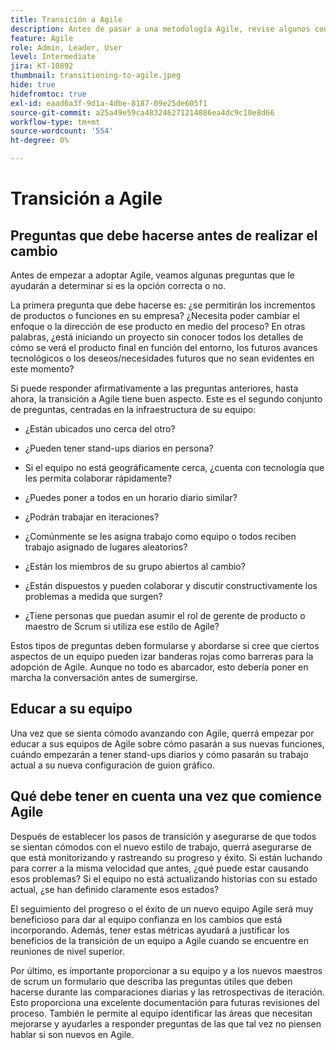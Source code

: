 ```yaml
---
title: Transición a Agile
description: Antes de pasar a una metodología Agile, revise algunos consejos y preguntas que puede hacer.
feature: Agile
role: Admin, Leader, User
level: Intermediate
jira: KT-10892
thumbnail: transitioning-to-agile.jpeg
hide: true
hidefromtoc: true
exl-id: eaad6a3f-9d1a-4dbe-8187-09e25de605f1
source-git-commit: a25a49e59ca483246271214886ea4dc9c10e8d66
workflow-type: tm+mt
source-wordcount: '554'
ht-degree: 0%

---
```


# Transición a Agile

## Preguntas que debe hacerse antes de realizar el cambio

Antes de empezar a adoptar Agile, veamos algunas preguntas que le ayudarán a determinar si es la opción correcta o no.

La primera pregunta que debe hacerse es: ¿se permitirán los incrementos de productos o funciones en su empresa? ¿Necesita poder cambiar el enfoque o la dirección de ese producto en medio del proceso? En otras palabras, ¿está iniciando un proyecto sin conocer todos los detalles de cómo se verá el producto final en función del entorno, los futuros avances tecnológicos o los deseos/necesidades futuros que no sean evidentes en este momento?

Si puede responder afirmativamente a las preguntas anteriores, hasta ahora, la transición a Agile tiene buen aspecto. Este es el segundo conjunto de preguntas, centradas en la infraestructura de su equipo:

* ¿Están ubicados uno cerca del otro?

* ¿Pueden tener stand-ups diarios en persona?

* Si el equipo no está geográficamente cerca, ¿cuenta con tecnología que les permita colaborar rápidamente?

* ¿Puedes poner a todos en un horario diario similar?

* ¿Podrán trabajar en iteraciones?

* ¿Comúnmente se les asigna trabajo como equipo o todos reciben trabajo asignado de lugares aleatorios?

* ¿Están los miembros de su grupo abiertos al cambio?

* ¿Están dispuestos y pueden colaborar y discutir constructivamente los problemas a medida que surgen?

* ¿Tiene personas que puedan asumir el rol de gerente de producto o maestro de Scrum si utiliza ese estilo de Agile?


Estos tipos de preguntas deben formularse y abordarse si cree que ciertos aspectos de un equipo pueden izar banderas rojas como barreras para la adopción de Agile. Aunque no todo es abarcador, esto debería poner en marcha la conversación antes de sumergirse.


## Educar a su equipo

Una vez que se sienta cómodo avanzando con Agile, querrá empezar por educar a sus equipos de Agile sobre cómo pasarán a sus nuevas funciones, cuándo empezarán a tener stand-ups diarios y cómo pasarán su trabajo actual a su nueva configuración de guion gráfico.


## Qué debe tener en cuenta una vez que comience Agile

Después de establecer los pasos de transición y asegurarse de que todos se sientan cómodos con el nuevo estilo de trabajo, querrá asegurarse de que está monitorizando y rastreando su progreso y éxito. Si están luchando para correr a la misma velocidad que antes, ¿qué puede estar causando esos problemas? Si el equipo no está actualizando historias con su estado actual, ¿se han definido claramente esos estados?

El seguimiento del progreso o el éxito de un nuevo equipo Agile será muy beneficioso para dar al equipo confianza en los cambios que está incorporando. Además, tener estas métricas ayudará a justificar los beneficios de la transición de un equipo a Agile cuando se encuentre en reuniones de nivel superior.

Por último, es importante proporcionar a su equipo y a los nuevos maestros de scrum un formulario que describa las preguntas útiles que deben hacerse durante las comparaciones diarias y las retrospectivas de iteración. Esto proporciona una excelente documentación para futuras revisiones del proceso. También le permite al equipo identificar las áreas que necesitan mejorarse y ayudarles a responder preguntas de las que tal vez no piensen hablar si son nuevos en Agile.
